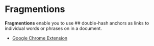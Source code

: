# Fragmentions

**Fragmentions** enable you to use ## double-hash anchors as links to individual words or phrases on in a document.

- [Google Chrome Extension](https://chrome.google.com/webstore/detail/fragmentions/pgajkeekgcmgglngchhmcmnkffnhihck)